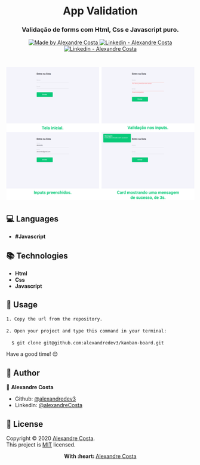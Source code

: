 <h1 align="center">
  App Validation
</h1>
<h3 align="center">Validação de forms com Html, Css e Javascript puro.</h3>

<p align="center">
  <a href="https://github.com/alexandredev3" target="_blank">
    <img alt="Made by Alexandre Costa" src="https://img.shields.io/badge/made%20by-Alexandre_Costa-informational">
  </a>
  
  <a href="https://www.linkedin.com/in/alexandre-costa-401699199/" target="_blank" >
    <img alt="Linkedin - Alexandre Costa" src="https://img.shields.io/badge/Linkedin--%23F8952D?style=social&logo=linkedin">
  </a>
  <a href="https://github.com/alexandredev3" target="_blank" >
    <img alt="Linkedin - Alexandre Costa" src="https://img.shields.io/badge/Github--%23F8952D?style=social&logo=github">
  </a>
 </p>

<h1>
  <img src="https://github.com/alexandredev3/app-validation/blob/master/app-image.png"/>
</h1>

## :computer: Languages

  - **#Javascript**
  
## :books: Technologies

  - **Html**
  - **Css**
  - **Javascript**
 
 ## :scroll: Usage
 
    1. Copy the url from the repository.

    2. Open your project and type this command in your terminal:
    
      $ git clone git@github.com:alexandredev3/kanban-board.git

  Have a good time! :blush:
  
## :bust_in_silhouette: Author 

:man: **Alexandre Costa**

  * Github: [@alexandredev3](https://github.com/alexandredev3)
  * Linkedin: [@alexandreCosta](https://www.linkedin.com/in/alexandre-costa-401699199/)

## 📝 License

Copyright © 2020 [Alexandre Costa](https://github.com/alexandredev3).<br />
This project is [MIT](https://github.com/alexandredev3/app-validation/blob/master/LICENSE.txt) licensed.

<p align="center">
  <strong> With :heart: </strong> <a target="_blank" href="https://github.com/alexandredev3">Alexandre Costa</a>
</p>
